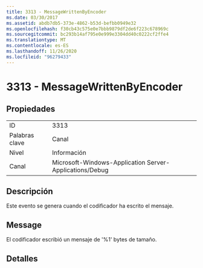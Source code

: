 ```yaml
---
title: 3313 - MessageWrittenByEncoder
ms.date: 03/30/2017
ms.assetid: abdb7db5-373e-4862-b53d-befbb0949e32
ms.openlocfilehash: f30cb43c575e0e7bbb9879df2de6f223c678969c
ms.sourcegitcommit: bc293b14af795e0e999e3304dd40c0222cf2ffe4
ms.translationtype: MT
ms.contentlocale: es-ES
ms.lasthandoff: 11/26/2020
ms.locfileid: "96279433"
---
```

# <a name="3313---messagewrittenbyencoder"></a>3313 - MessageWrittenByEncoder

## <a name="properties"></a>Propiedades  
  
|||  
|-|-|  
|ID|3313|  
|Palabras clave|Canal|  
|Nivel|Información|  
|Canal|Microsoft-Windows-Application Server-Applications/Debug|  
  
## <a name="description"></a>Descripción  

 Este evento se genera cuando el codificador ha escrito el mensaje.  
  
## <a name="message"></a>Message  

 El codificador escribió un mensaje de '%1' bytes de tamaño.  
  
## <a name="details"></a>Detalles
